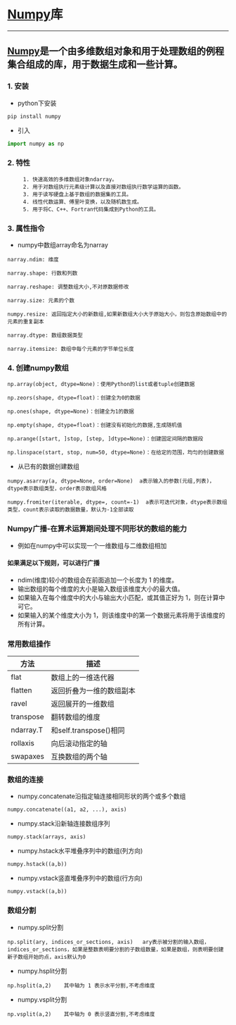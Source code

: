 # [Numpy](https://docs.scipy.org/doc/numpy/user/quickstart.html)库
___
## [Numpy](https://blog.csdn.net/xjl271314/article/details/80409034)是一个由多维数组对象和用于处理数组的例程集合组成的库，用于数据生成和一些计算。

### 1. 安装

 * python下安装
 
  `pip install numpy`
  
 * 引入
```python
import numpy as np
```

### 2. 特性

         1. 快速高效的多维数组对象ndarray。
         2. 用于对数组执行元素级计算以及直接对数组执行数学运算的函数。
         3. 用于读写硬盘上基于数组的数据集的工具。
         4. 线性代数运算、傅里叶变换，以及随机数生成。
         5. 用于将C、C++、Fortran代码集成到Python的工具。

### 3. 属性指令 

* numpy中数组array命名为narray

`narray.ndim: 维度`

`narray.shape: 行数和列数`

`narray.reshape: 调整数组大小,不对原数据修改`

`narray.size: 元素的个数`

`numpy.resize: 返回指定大小的新数组,如果新数组大小大于原始大小，则包含原始数组中的元素的重复副本`

`narray.dtype: 数组数据类型`

`narray.itemsize: 数组中每个元素的字节单位长度`

### 4. 创建numpy数组

`np.array(object, dtype=None)：使用Python的list或者tuple创建数据`

`np.zeors(shape, dtype=float)：创建全为0的数据`

`np.ones(shape, dtype=None)：创建全为1的数据`

`np.empty(shape, dtype=float)：创建没有初始化的数据,生成随机值`

`np.arange([start, ]stop, [step, ]dtype=None)：创建固定间隔的数据段`

`np.linspace(start, stop, num=50, dtype=None)：在给定的范围，均匀的创建数据`

* 从已有的数据创建数组

`numpy.asarray(a, dtype=None, order=None)  a表示输入的参数(元组,列表)，dtype表示数组类型，order表示数组风格`

`numpy.fromiter(iterable, dtype=, count=-1)  a表示可迭代对象，dtype表示数组类型，count表示读取的数据数量，默认为-1全部读取`

### Numpy广播-在算术运算期间处理不同形状的数组的能力

* 例如在numpy中可以实现一个一维数组与二维数组相加

#### 如果满足以下规则，可以进行广播
* ndim(维度)较小的数组会在前面追加一个长度为 1 的维度。
* 输出数组的每个维度的大小是输入数组该维度大小的最大值。
* 如果输入在每个维度中的大小与输出大小匹配，或其值正好为 1，则在计算中可它。
* 如果输入的某个维度大小为 1，则该维度中的第一个数据元素将用于该维度的所有计算。

### 常用数组操作

|方法           	|描述                       |
|---------------|---------------------------|
|flat           |数组上的一维迭代器            |
|flatten        |返回折叠为一维的数组副本       |
|ravel	         |返回展开的一维数组            |
|transpose	     |翻转数组的维度               |
|ndarray.T	     |和self.transpose()相同      |
|rollaxis	      |向后滚动指定的轴             |
|swapaxes	      |互换数组的两个轴             |

### 数组的连接

* numpy.concatenate沿指定轴连接相同形状的两个或多个数组

`numpy.concatenate((a1, a2, ...), axis)`

* numpy.stack沿新轴连接数组序列

`numpy.stack(arrays, axis)`

* numpy.hstack水平堆叠序列中的数组(列方向)

`numpy.hstack((a,b))`

* numpy.vstack竖直堆叠序列中的数组(行方向)

`numpy.vstack((a,b))`

### 数组分割

* numpy.split分割

`np.split(ary, indices_or_sections, axis)   ary表示被分割的输入数组，indices_or_sections，如果是整数表明要分割的子数组数量，如果是数组，则表明要创建新子数组开始的点，axis默认为0`

* numpy.hsplit分割

`np.hsplit(a,2)    其中轴为 1 表示水平分割,不考虑维度`

* numpy.vsplit分割

`np.vsplit(a,2)    其中轴为 0 表示竖直分割,不考虑维度`








